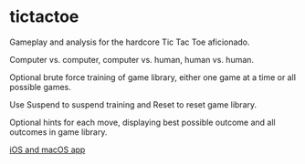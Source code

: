 # tictactoe

Gameplay and analysis for the hardcore Tic Tac Toe aficionado.

Computer vs. computer, computer vs. human, human vs. human.

Optional brute force training of game library, either one game at a time or all possible games.

Use Suspend to suspend training and Reset to reset game library.

Optional hints for each move, displaying best possible outcome and all outcomes in game library.

<a href="https://apps.apple.com/ch/app/tic-tac-toe-aficionado/id1550530473?l=en">iOS and macOS app</a>











